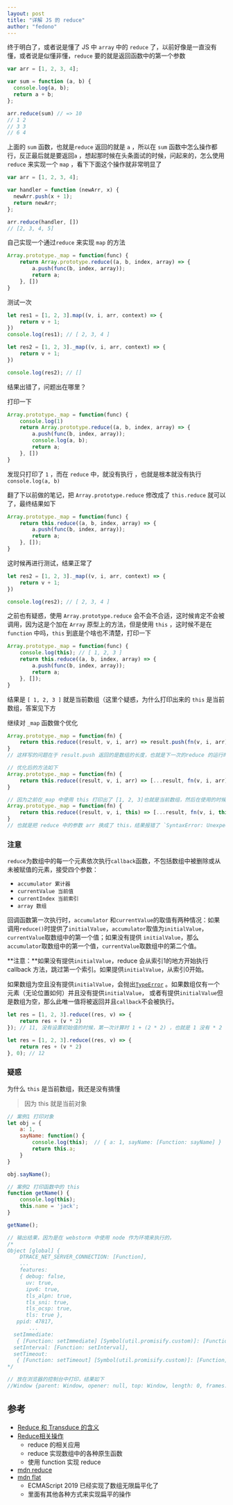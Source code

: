 ```yaml
---
layout: post 
title: "详解 JS 的 reduce" 
author: "fedono"
---
```




终于明白了，或者说是懂了 JS 中 `array` 中的 `reduce` 了，以前好像是一直没有懂，或者说是似懂非懂，`reduce` 要的就是返回函数中的第一个参数

```js
var arr = [1, 2, 3, 4];

var sum = function (a, b) {
  console.log(a, b);
  return a + b;
};

arr.reduce(sum) // => 10
// 1 2
// 3 3
// 6 4
```

上面的 `sum` 函数，也就是`reduce` 返回的就是 `a` ，所以在 `sum` 函数中怎么操作都行，反正最后就是要返回`a` ，想起那时候在头条面试的时候，问起来的，怎么使用 `reduce` 来实现一个 `map`  ，看下下面这个操作就非常明显了

```js
var arr = [1, 2, 3, 4];

var handler = function (newArr, x) {
  newArr.push(x + 1);
  return newArr;
};

arr.reduce(handler, [])
// [2, 3, 4, 5]
```

自己实现一个通过`reduce` 来实现 `map` 的方法

```js
Array.prototype._map = function(func) {
    return Array.prototype.reduce((a, b, index, array) => {
        a.push(func(b, index, array));
        return a;
    }, [])
}
```

测试一次

```js
let res1 = [1, 2, 3].map((v, i, arr, context) => {
    return v + 1;
})
console.log(res1); // [ 2, 3, 4 ]

let res2 = [1, 2, 3]._map((v, i, arr, context) => {
    return v + 1;
})

console.log(res2); // []
```

结果出错了，问题出在哪里？

打印一下

```js
Array.prototype._map = function(func) {
    console.log(1)
    return Array.prototype.reduce((a, b, index, array) => {
        a.push(func(b, index, array));
        console.log(a, b);
        return a;
    }, [])
}
```

发现只打印了 `1` ，而在 `reduce` 中，就没有执行 ，也就是根本就没有执行 `console.log(a, b)` 

翻了下以前做的笔记，把 `Array.prototype.reduce` 修改成了 `this.reduce` 就可以了，最终结果如下

```js
Array.prototype._map = function(func) {
    return this.reduce((a, b, index, array) => {
        a.push(func(b, index, array));
        return a;
    }, []);
}
```

这时候再进行测试，结果正常了

```js
let res2 = [1, 2, 3]._map((v, i, arr, context) => {
    return v + 1;
})

console.log(res2); // [ 2, 3, 4 ]
```

之前也有疑惑，使用 `Array.prototype.reduce` 会不会不合适，这时候肯定不会被调用，因为这是个加在 `Array` 原型上的方法，但是使用 `this` ，这时候不是在 `function` 中吗，`this` 到底是个啥也不清楚，打印一下

```js
Array.prototype._map = function(func) {
    console.log(this); // [ 1, 2, 3 ]
    return this.reduce((a, b, index, array) => {
        a.push(func(b, index, array));
        return a;
    }, []);
}
```

结果是 `[ 1, 2, 3 ]` 就是当前数组（这里个疑惑，为什么打印出来的 `this` 是当前数组，答案见下方

继续对 `_map` 函数做个优化

```js
Array.prototype._map = function(fn) {
    return this.reduce((result, v, i, arr) => result.push(fn(v, i, arr)), []);
}
// 这样写的问题在于 result.push 返回的是数组的长度，也就是下一次的reduce 的运行时，会出现 result.push is not a function，因为 Number 没有push 这个方法

// 优化后的方法如下
Array.prototype._map = function(fn) {
    return this.reduce((result, v, i, arr) => [...result, fn(v, i, arr)], []);
}

// 因为之前在_map 中使用 this 打印出了 [1, 2, 3]也就是当前数组，然后在使用的时候，就写成了下面这样
Array.prototype._map = function(fn) {
    return this.reduce((result, v, i, this) => [...result, fn(v, i, this)], []);
}
// 也就是把 reduce 中的参数 arr 换成了 this，结果报错了 `SyntaxError: Unexpected token this` ，才反应过来，reduce 中的参数 `arr` 是个形参，也就是 `reduce` 会把数组放到这个参数中取，如果自己放 this 就会导致出错了
```



### 注意

`reduce`为数组中的每一个元素依次执行`callback`函数，不包括数组中被删除或从未被赋值的元素，接受四个参数：

- `accumulator 累计器`
- `currentValue 当前值`
- `currentIndex 当前索引`
- `array 数组`

回调函数第一次执行时，`accumulator` 和`currentValue`的取值有两种情况：如果调用`reduce()`时提供了`initialValue`，`accumulator`取值为`initialValue`，`currentValue`取数组中的第一个值；如果没有提供 `initialValue`，那么`accumulator`取数组中的第一个值，`currentValue`取数组中的第二个值。

**注意：**如果没有提供`initialValue`，reduce 会从索引1的地方开始执行 callback 方法，跳过第一个索引。如果提供`initialValue`，从索引0开始。

如果数组为空且没有提供`initialValue`，会抛出[`TypeError`](https://developer.mozilla.org/zh-CN/docs/Web/JavaScript/Reference/Global_Objects/TypeError) 。如果数组仅有一个元素（无论位置如何）并且没有提供`initialValue`， 或者有提供`initialValue`但是数组为空，那么此唯一值将被返回并且`callback`不会被执行。

```js
let res = [1, 2, 3].reduce((res, v) => {
    return res + (v * 2)
}); // 11, 没有设置初始值的时候，第一次计算时 1 + (2 * 2) ，也就是 1 没有 * 2 ，所以结果会是 11

let res = [1, 2, 3].reduce((res, v) => {
    return res + (v * 2)
}, 0); // 12
```

### 疑惑

为什么 `this` 是当前数组，我还是没有搞懂

> 因为 this 就是当前对象

```js
// 案例1 打印对象
let obj = {
    a: 1,
    sayName: function() {
        console.log(this);  // { a: 1, sayName: [Function: sayName] }
        return this.a;
    }
}

obj.sayName(); 

// 案例2 打印函数中的 this
function getName() {
    console.log(this);
    this.name = 'jack';
}

getName();

// 输出结果，因为是在 webstorm 中使用 node 作为环境来执行的，
/*
Object [global] {
    DTRACE_NET_SERVER_CONNECTION: [Function],
    ...
    features:
    { debug: false,
      uv: true,
      ipv6: true,
      tls_alpn: true,
      tls_sni: true,
      tls_ocsp: true,
      tls: true },
   ppid: 47817,
       ...
  setImmediate:
   { [Function: setImmediate] [Symbol(util.promisify.custom)]: [Function] },
  setInterval: [Function: setInterval],
  setTimeout:
   { [Function: setTimeout] [Symbol(util.promisify.custom)]: [Function] } }  
*/

// 放在浏览器的控制台中打印，结果如下
//Window {parent: Window, opener: null, top: Window, length: 0, frames: Window, …}
```





## 参考

- [Reduce 和 Transduce 的含义](http://www.ruanyifeng.com/blog/2017/03/reduce_transduce.html)
- [Reduce相关操作](https://gist.github.com/catchonme/3d3cbd6387bbf633c41a3b6d26a27ec9)
  - reduce 的相关应用
  - reduce 实现数组中的各种原生函数
  - 使用 function 实现 reduce  
- [mdn reduce](https://developer.mozilla.org/zh-CN/docs/Web/JavaScript/Reference/Global_Objects/Array/Reduce)
- [mdn flat](https://developer.mozilla.org/zh-CN/docs/Web/JavaScript/Reference/Global_Objects/Array/flat) 
  - ECMAScript 2019 已经实现了数组无限扁平化了
  - 里面有其他各种方式来实现扁平的操作